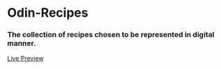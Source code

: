 # Odin-Recipes

### The collection of recipes chosen to be represented in digital manner.

[Live Preview](https://devg03.github.io/odin-recipes/)